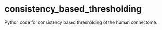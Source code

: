 # consistency_based_thresholding
Python code for consistency based thresholding of the human connectome. 
